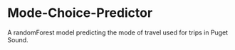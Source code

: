 # Mode-Choice-Predictor
A randomForest model predicting the mode of travel used for trips in Puget Sound.
